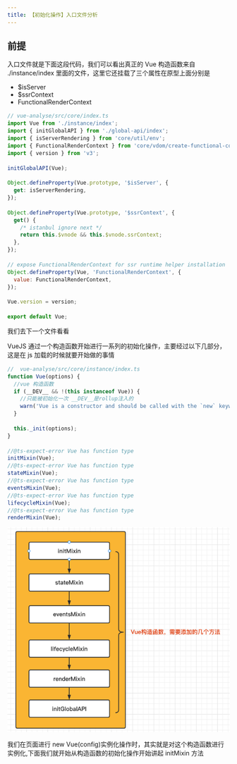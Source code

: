 ```yaml
---
title: 【初始化操作】入口文件分析
---
```


## 前提

入口文件就是下面这段代码，我们可以看出真正的 Vue 构造函数来自 ./instance/index 里面的文件，这里它还挂载了三个属性在原型上面分别是

- $isServer
- $ssrContext
- FunctionalRenderContext

```javascript
// vue-analyse/src/core/index.ts
import Vue from './instance/index';
import { initGlobalAPI } from './global-api/index';
import { isServerRendering } from 'core/util/env';
import { FunctionalRenderContext } from 'core/vdom/create-functional-component';
import { version } from 'v3';

initGlobalAPI(Vue);

Object.defineProperty(Vue.prototype, '$isServer', {
  get: isServerRendering,
});

Object.defineProperty(Vue.prototype, '$ssrContext', {
  get() {
    /* istanbul ignore next */
    return this.$vnode && this.$vnode.ssrContext;
  },
});

// expose FunctionalRenderContext for ssr runtime helper installation
Object.defineProperty(Vue, 'FunctionalRenderContext', {
  value: FunctionalRenderContext,
});

Vue.version = version;

export default Vue;
```

我们去下一个文件看看

VueJS 通过一个构造函数开始进行一系列的初始化操作，主要经过以下几部分，这是在 js 加载的时候就要开始做的事情

```javascript
//  vue-analyse/src/core/instance/index.ts
function Vue(options) {
  //vue 构造函数
  if (__DEV__ && !(this instanceof Vue)) {
    //只能被初始化一次 __DEV__是rollup注入的
    warn('Vue is a constructor and should be called with the `new` keyword');
  }

  this._init(options);
}

//@ts-expect-error Vue has function type
initMixin(Vue);
//@ts-expect-error Vue has function type
stateMixin(Vue);
//@ts-expect-error Vue has function type
eventsMixin(Vue);
//@ts-expect-error Vue has function type
lifecycleMixin(Vue);
//@ts-expect-error Vue has function type
renderMixin(Vue);
```

![image-20220827103933999](https://raw.githubusercontent.com/aymfx/pic/mian/img/image-20220827103933999.png)

我们在页面进行 new Vue(config)实例化操作时，其实就是对这个构造函数进行实例化,下面我们就开始从构造函数的初始化操作开始讲起 initMixin 方法
